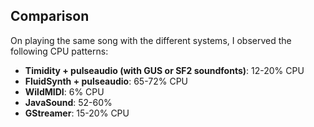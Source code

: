 
##  Comparison 


On playing the same song with the different systems, I observed
the following CPU patterns:

+ __Timidity + pulseaudio (with GUS or SF2 soundfonts)__: 12-20% CPU
+ __FluidSynth + pulseaudio__: 65-72% CPU
+ __WildMIDI__: 6% CPU
+ __JavaSound__: 52-60%
+ __GStreamer__: 15-20% CPU